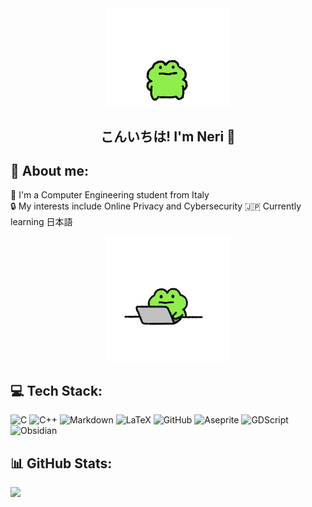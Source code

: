 <div id="header" align="center">
  <img src="https://github.com/NeriSal/NeriSal/blob/main/Misc/Good%20Luck.gif?raw=true" width="200"/>
  <h2>こんいちは! I'm Neri 📡</h2>
</div>

## 🧢 About me:
🧗 I'm a Computer Engineering student from Italy</br>
🔒 My interests include Online Privacy and Cybersecurity
🇯🇵 Currently learning 日本語

<div id="header" align="center">
  <img src="https://github.com/NeriSal/NeriSal/blob/main/Misc/Office.gif?raw=true" width="200"/>
</div>

## 💻 Tech Stack:
![C](https://img.shields.io/badge/c-%2300599C.svg?style=for-the-badge&logo=c&logoColor=white) ![C++](https://img.shields.io/badge/c++-%2300599C.svg?style=for-the-badge&logo=c%2B%2B&logoColor=white) ![Markdown](https://img.shields.io/badge/markdown-%23000000.svg?style=for-the-badge&logo=markdown&logoColor=white) ![LaTeX](https://img.shields.io/badge/latex-%23008080.svg?style=for-the-badge&logo=latex&logoColor=white) ![GitHub](https://img.shields.io/badge/github-%23121011.svg?style=for-the-badge&logo=github&logoColor=white) ![Aseprite](https://img.shields.io/badge/Aseprite-FFFFFF?style=for-the-badge&logo=Aseprite&logoColor=#7D929E) ![GDScript](https://img.shields.io/badge/GDScript-%2374267B.svg?style=for-the-badge&logo=godotengine&logoColor=white) ![Obsidian](https://img.shields.io/badge/Obsidian-%23483699.svg?style=for-the-badge&logo=obsidian&logoColor=white)

## 📊 GitHub Stats:
![](https://github-readme-stats.vercel.app/api?username=NeriSal&theme=synthwave&hide_border=false&include_all_commits=false&count_private=false)<br/>

